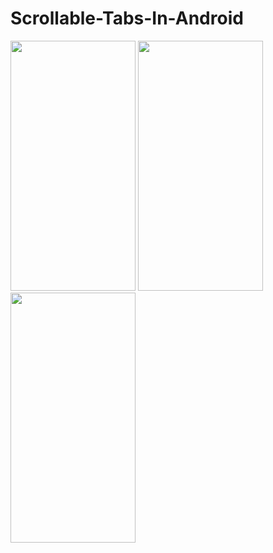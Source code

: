 # Scrollable-Tabs-In-Android

<img src="https://user-images.githubusercontent.com/27882376/41965878-5238a3ca-7a1b-11e8-9247-2b86338c8c08.png" width="200" height="400" /> <img src="https://user-images.githubusercontent.com/27882376/41965882-533aad68-7a1b-11e8-9791-a614d87877da.png" width="200" height="400" /> <img src="https://user-images.githubusercontent.com/27882376/41965885-548669dc-7a1b-11e8-800c-22b7c47642ef.png" width="200" height="400" />
